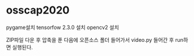 # osscap2020
pygame설치
tensorfow 2.3.0 설치
opencv2 설치

ZIP파일 다운 후 압축을 푼 다음에 오픈소스 폴더 들어가서 video.py 들어간 후 run하면 실행된다.
